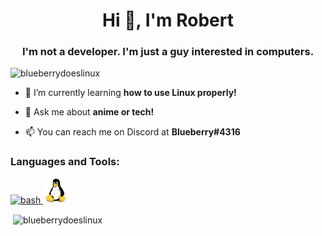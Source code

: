 <h1 align="center">Hi 👋, I'm Robert</h1>
<h3 align="center">I'm not a developer. I'm just a guy interested in computers.</h3>

<p align="left"> <img src="https://komarev.com/ghpvc/?username=blueberrydoeslinux&label=Profile%20views&color=0e75b6&style=flat" alt="blueberrydoeslinux" /> </p>

- 🌱 I’m currently learning **how to use Linux properly!**

- 💬 Ask me about **anime or tech!**

- 📫 You can reach me on Discord at **Blueberry#4316**


<h3 align="left">Languages and Tools:</h3>
<p align="left"> <a href="https://www.gnu.org/software/bash/" target="_blank"> <img src="https://www.vectorlogo.zone/logos/gnu_bash/gnu_bash-icon.svg" alt="bash" width="40" height="40"/> </a> <a href="https://www.linux.org/" target="_blank"> <img src="https://raw.githubusercontent.com/devicons/devicon/master/icons/linux/linux-original.svg" alt="linux" width="40" height="40"/> </a> </p>

<p>&nbsp;<img align="center" src="https://github-readme-stats.vercel.app/api?username=blueberrydoeslinux&show_icons=true&locale=en" alt="blueberrydoeslinux" /></p>

